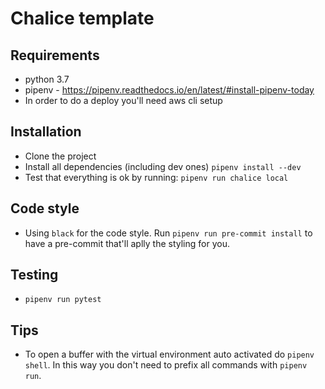 # Chalice template

## Requirements

* python 3.7
* pipenv - <https://pipenv.readthedocs.io/en/latest/#install-pipenv-today>
* In order to do a deploy you'll need aws cli setup

## Installation

* Clone the project
* Install all dependencies (including dev ones) `pipenv install --dev`
* Test that everything is ok by running: `pipenv run chalice local`

## Code style

* Using `black` for the code style. Run `pipenv run pre-commit install` to have a pre-commit that'll aplly the styling for you.

## Testing

* `pipenv run pytest`

## Tips

* To open a buffer with the virtual environment auto activated do `pipenv shell`. In this way you don't need to prefix all commands with `pipenv run`.
